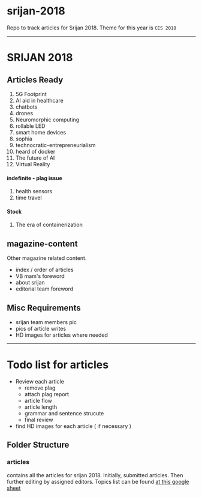 # srijan-2018
Repo to track articles for Srijan 2018. 
Theme for this year is `CES 2018`

-----
# SRIJAN 2018

## Articles Ready

1. 5G Footprint
2. AI aid in healthcare
3. chatbots
4. drones
5. Neuromorphic computing
6. rollable LED
7. smart home devices
8. sophia
9. technocratic-entrepreneurialism
10. heard of docker
11. The future of AI
12. Virtual Reality

#### indefinite - plag issue
1. health sensors
2. time travel

#### Stock

1. The era of containerization

## magazine-content

Other magazine related content.
 
- index / order of articles
- VB mam's foreword
- about srijan
- editorial team foreword

## Misc Requirements

- srijan team members pic
- pics of article writes
- HD images for articles where needed

------

# Todo list for articles

- Review each article
    + remove plag
    + attach plag report
    + article flow
    + article length
    + grammar and sentence strucute
    + final review
- find HD images for each article ( if necessary ) 

## Folder Structure

### articles
contains all the articles for srijan 2018. Initially, submitted articles.
Then further editing by assigned editors.
Topics list can be found [at this google sheet](https://docs.google.com/spreadsheets/d/1JUpIZ1Z0gUs8wwGHGXY0H6YHpObDigwJHxFby4myIqo/edit#gid=0)
